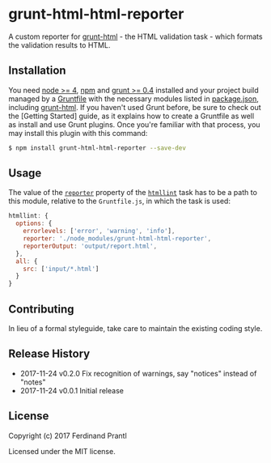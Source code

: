 # grunt-html-html-reporter

A custom reporter for [grunt-html] - the HTML validation task - which formats the validation results to HTML.

## Installation

You need [node >= 4][node], [npm] and [grunt >= 0.4][Grunt] installed and your project build managed by a [Gruntfile] with the necessary modules listed in [package.json], including [grunt-html]. If you haven't used Grunt before, be sure to check out the [Getting Started] guide, as it explains how to create a Gruntfile as well as install and use Grunt plugins.  Once you're familiar with that process, you may install this plugin with this command:

```sh
$ npm install grunt-html-html-reporter --save-dev
```

## Usage

The value of the [`reporter`] property of the [`htmllint`] task has to be a path to this module, relative to the `Gruntfile.js`, in which the task is used:

```js
htmllint: {
  options: {
    errorlevels: ['error', 'warning', 'info'],
    reporter: './node_modules/grunt-html-html-reporter',
    reporterOutput: 'output/report.html',
  },
  all: {
    src: ['input/*.html']
  }
}
```
## Contributing

In lieu of a formal styleguide, take care to maintain the existing coding style.

## Release History

 * 2017-11-24   v0.2.0   Fix recognition of warnings,
                         say "notices" instead of "notes"
 * 2017-11-24   v0.0.1   Initial release

## License

Copyright (c) 2017 Ferdinand Prantl

Licensed under the MIT license.

[node]: http://nodejs.org
[npm]: http://npmjs.org
[package.json]: https://docs.npmjs.com/files/package.json
[Grunt]: https://gruntjs.com
[Gruntfile]: http://gruntjs.com/sample-gruntfile
[Getting Gtarted]: https://github.com/gruntjs/grunt/wiki/Getting-started
[grunt-html]: https://github.com/jzaefferer/grunt-html
[`reporter`]: https://github.com/jzaefferer/grunt-html#reporter
[`htmllint`]: https://github.com/jzaefferer/grunt-html#getting-started
